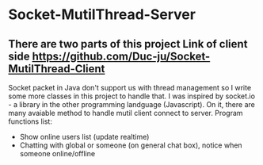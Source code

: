 # Socket-MutilThread-Server
There are two parts of this project
Link of client side https://github.com/Duc-ju/Socket-MutilThread-Client
-----
Socket packet in Java don't support us with thread management so I write some more classes in this project to handle that.
I was inspired by socket.io - a library in the other programming landguage (Javascript). On it, there are many avaiable method to handle mutil client connect to server.
Program functions list:
 - Show online users list (update realtime)
 - Chatting with global or someone (on general chat box), notice when someone online/offline
